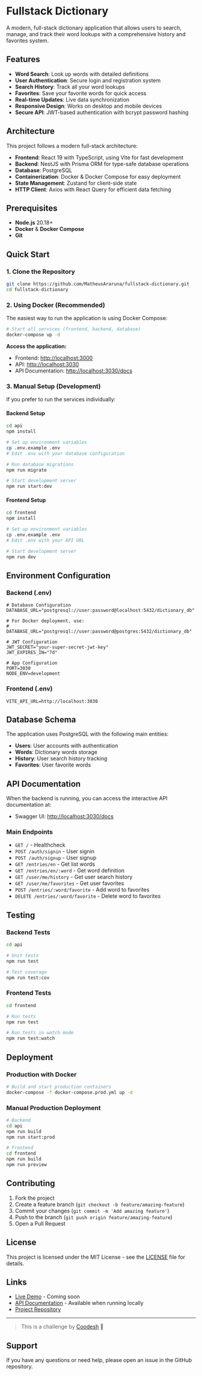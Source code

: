 # Fullstack Dictionary

A modern, full-stack dictionary application that allows users to search, manage, and track their word lookups with a comprehensive history and favorites system.


## Features

- **Word Search**: Look up words with detailed definitions
- **User Authentication**: Secure login and registration system
- **Search History**: Track all your word lookups
- **Favorites**: Save your favorite words for quick access
- **Real-time Updates**: Live data synchronization
- **Responsive Design**: Works on desktop and mobile devices
- **Secure API**: JWT-based authentication with bcrypt password hashing

## Architecture

This project follows a modern full-stack architecture:

- **Frontend**: React 19 with TypeScript, using Vite for fast development
- **Backend**: NestJS with Prisma ORM for type-safe database operations
- **Database**: PostgreSQL
- **Containerization**: Docker & Docker Compose for easy deployment
- **State Management**: Zustand for client-side state
- **HTTP Client**: Axios with React Query for efficient data fetching

## Prerequisites

- **Node.js** 20.18+ 
- **Docker** & **Docker Compose**
- **Git**

## Quick Start

### 1. Clone the Repository
```bash
git clone https://github.com/MatheusAraruna/fullstack-dictionary.git
cd fullstack-dictionary
```

### 2. Using Docker (Recommended)

The easiest way to run the application is using Docker Compose:

```bash
# Start all services (frontend, backend, database)
docker-compose up -d
```

**Access the application:**
- Frontend: [http://localhost:3000](http://localhost:3000)
- API: [http://localhost:3030](http://localhost:3030)
- API Documentation: [http://localhost:3030/docs](http://localhost:3030/docs)

### 3. Manual Setup (Development)

If you prefer to run the services individually:

#### Backend Setup
```bash
cd api
npm install

# Set up environment variables
cp .env.example .env
# Edit .env with your database configuration

# Run database migrations
npm run migrate

# Start development server
npm run start:dev
```

#### Frontend Setup
```bash
cd frontend
npm install

# Set up environment variables
cp .env.example .env
# Edit .env with your API URL

# Start development server
npm run dev
```

## Environment Configuration

### Backend (.env)
```env
# Database Configuration
DATABASE_URL="postgresql://user:password@localhost:5432/dictionary_db"

# For Docker deployment, use:
# DATABASE_URL="postgresql://user:password@postgres:5432/dictionary_db"

# JWT Configuration
JWT_SECRET="your-super-secret-jwt-key"
JWT_EXPIRES_IN="7d"

# App Configuration
PORT=3030
NODE_ENV=development
```

### Frontend (.env)
```env
VITE_API_URL=http://localhost:3030
```

## Database Schema

The application uses PostgreSQL with the following main entities:

- **Users**: User accounts with authentication
- **Words**: Dictionary words storage
- **History**: User search history tracking
- **Favorites**: User favorite words

## API Documentation

When the backend is running, you can access the interactive API documentation at:
- Swagger UI: [http://localhost:3030/docs](http://localhost:3030/docs)

### Main Endpoints

- `GET /` - Healthcheck
- `POST /auth/signin` - User signin
- `POST /auth/signup` - User signup
- `GET /entries/en` - Get list words
- `GET /entries/en/:word` - Get word definition
- `GET /user/me/history` - Get user search history
- `GET /user/me/favorites` - Get user favorites
- `POST /entries/:word/favorite` - Add word to favorites
- `DELETE /entries/:word/favorite` - Delete word to favorites


## Testing

### Backend Tests
```bash
cd api

# Unit tests
npm run test

# Test coverage
npm run test:cov
```

### Frontend Tests
```bash
cd frontend

# Run tests
npm run test

# Run tests in watch mode
npm run test:watch
```

## Deployment

### Production with Docker
```bash
# Build and start production containers
docker-compose -f docker-compose.prod.yml up -d
```

### Manual Production Deployment
```bash
# Backend
cd api
npm run build
npm run start:prod

# Frontend
cd frontend
npm run build
npm run preview
```

## Contributing

1. Fork the project
2. Create a feature branch (`git checkout -b feature/amazing-feature`)
3. Commit your changes (`git commit -m 'Add amazing feature'`)
4. Push to the branch (`git push origin feature/amazing-feature`)
5. Open a Pull Request

## License

This project is licensed under the MIT License - see the [LICENSE](LICENSE) file for details.

## Links

- [Live Demo](#) - Coming soon
- [API Documentation](http://localhost:3030/docs) - Available when running locally
- [Project Repository](https://github.com/MatheusAraruna/fullstack-dictionary)

---

> This is a challenge by [Coodesh](https://coodesh.com/) 🚀

## Support

If you have any questions or need help, please open an issue in the GitHub repository.